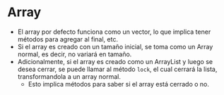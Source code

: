 Array
=====

- El array por defecto funciona como un vector, lo que implica tener métodos para agregar al final, etc.
- Si el array es creado con un tamaño inicial, se toma como un Array normal, es decir, no variará en tamaño.
- Adicionalmente, si el array es creado como un ArrayList y luego se desea cerrar, se puede llamar al método
`lock`, el cual cerrará la lista, transformandola a un array normal.
    * Esto implica métodos para saber si el array está cerrado o no.
